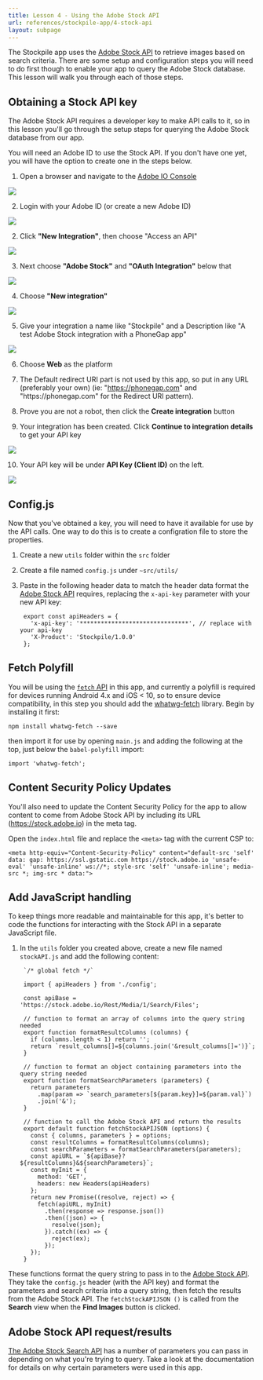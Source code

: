 ```yaml
---
title: Lesson 4 - Using the Adobe Stock API
url: references/stockpile-app/4-stock-api
layout: subpage
---
```


The Stockpile app uses the [Adobe Stock API](https://www.adobe.io/apis/creativecloud/stock/) to retrieve images based on search criteria. There are some setup and configuration steps you will need to do first though to enable your app to query the Adobe Stock database. This lesson will walk you through each of those steps.

## Obtaining a Stock API key
The Adobe Stock API requires a developer key to make API calls to it, so in this lesson you'll go through the setup steps for querying the Adobe Stock database from our app.

<div class="alert--tip">You will need an Adobe ID to use the Stock API. If you don't have one yet, you will have the option to create one in the steps below. </div>

1. Open a browser and navigate to the [Adobe IO Console](https://console.adobe.io/integrations)

  ![](/images/stockpile/stockapi/01-adobe-i0-console.png)

2. Login with your Adobe ID (or create a new Adobe ID)

  ![](/images/stockpile/stockapi/02-new-integrations.png)

2. Click **"New Integration"**, then choose "Access an API"

  ![](/images/stockpile/stockapi/03-access-an-api.png)

3. Next choose **"Adobe Stock"** and **"OAuth Integration"** below that

  ![](/images/stockpile/stockapi/04-adobe-stock-oauth.png)

4. Choose **"New integration"**

  ![](/images/stockpile/stockapi/05-create-new-integration.png)

5. Give your integration a name like "Stockpile" and a Description like "A test Adobe Stock integration with a PhoneGap app"

  ![](/images/stockpile/stockapi/06-create-new-integration-pt2.png)

6. Choose **Web** as the platform

7. The Default redirect URI part is not used by this app, so put in any URL (preferably your own) (ie: "https://phonegap.com" and "https://phonegap\.com" for the Redirect URI pattern).

8. Prove you are not a robot, then click the **Create integration** button

9. Your integration has been created. Click **Continue to integration details** to get your API key

  ![](/images/stockpile/stockapi/07-integration-completed.png)

10. Your API key will be under **API Key (Client ID)** on the left.

 ![](/images/stockpile/stockapi/08-api-key.png)

## Config.js
Now that you've obtained a key, you will need to have it available for use by the API calls. One way to do this is to create a configration file to store the properties.

1. Create a new `utils` folder within the `src` folder
2. Create a file named `config.js` under `~src/utils/`
3. Paste in the following header data to match the header data format the [Adobe Stock API](https://www.adobe.io/apis/creativecloud/stock/docs/api/search.html) requires, replacing the `x-api-key` parameter with your new API key:

        export const apiHeaders = {
          'x-api-key': '*******************************', // replace with your api-key
          'X-Product': 'Stockpile/1.0.0'
        };

## Fetch Polyfill
You will be using the [`fetch` API](https://developer.mozilla.org/en-US/docs/Web/API/Fetch_API) in this app, and currently a polyfill is required for devices running Android 4.x and iOS < 10, so to ensure device compatibility, in this step you should add the [whatwg-fetch](https://github.github.io/fetch/) library. Begin by installing it first:
	
	npm install whatwg-fetch --save 

   then import it for use by opening `main.js` and adding the following at the top, just below the `babel-polyfill` import:

	import 'whatwg-fetch';

## Content Security Policy Updates
You'll also need to update the Content Security Policy for the app to allow content to come from Adobe Stock API by including its URL (https://stock.adobe.io) in the meta tag.

  Open the `index.html` file and replace the `<meta>` tag with the current CSP to:

    <meta http-equiv="Content-Security-Policy" content="default-src 'self' data: gap: https://ssl.gstatic.com https://stock.adobe.io 'unsafe-eval' 'unsafe-inline' ws://*; style-src 'self' 'unsafe-inline'; media-src *; img-src * data:">

## Add JavaScript handling
To keep things more readable and maintainable for this app, it's better to code the functions for interacting with the Stock API in a separate JavaScript file.

1. In the `utils` folder you created above, create a new file named `stockAPI.js` and add the following content:

		`/* global fetch */`

		import { apiHeaders } from './config';

		const apiBase = 'https://stock.adobe.io/Rest/Media/1/Search/Files';

		// function to format an array of columns into the query string needed
		export function formatResultColumns (columns) {
		  if (columns.length < 1) return '';
		  return `result_columns[]=${columns.join('&result_columns[]=')}`;
		}

		// function to format an object containing parameters into the query string needed
		export function formatSearchParameters (parameters) {
		  return parameters
		    .map(param => `search_parameters[${param.key}]=${param.val}`)
		    .join('&');
		}

		// function to call the Adobe Stock API and return the results
		export default function fetchStockAPIJSON (options) {
          const { columns, parameters } = options;
          const resultColumns = formatResultColumns(columns);
          const searchParameters = formatSearchParameters(parameters);
          const apiURL = `${apiBase}?${resultColumns}&${searchParameters}`;
          const myInit = {
            method: 'GET',
            headers: new Headers(apiHeaders)
          };
          return new Promise((resolve, reject) => {
            fetch(apiURL, myInit)
              .then(response => response.json())
              .then((json) => {
                resolve(json);
              }).catch((ex) => {
                reject(ex);
              });
          });
		}
		
These functions format the query string to pass in to the [Adobe Stock API](https://www.adobe.io/apis/creativecloud/stock/docs/api/search.html). They take the `config.js` header (with the API key) and format the parameters and search criteria into a query string, then fetch the results from the Adobe Stock API. The `fetchStockAPIJSON ()` is called from the **Search** view when the **Find Images** button is clicked.

## Adobe Stock API request/results
[The Adobe Stock Search API](https://www.adobe.io/apis/creativecloud/stock/docs/api/search.html) has a number of parameters you can pass in depending on what you're trying to query. Take a look at the documentation for details on why certain parameters were used in this app.
